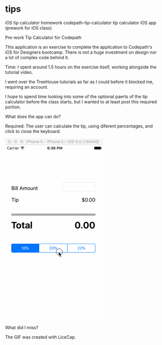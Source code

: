 # tips
iOS tip calculator homework
codepath-tip-calculator
tip calculator iOS app (prework for iOS class)

Pre-work Tip Calculator for Codepath

This application is an exercise to complete the application to Codepath's iOS for Designers bootcamp. There is not a huge investment on design nor a lot of complex code behind it.

Time: I spent around 1.5 hours on the exercise itself, working alongside the tutorial video.

I went over the TreeHouse tutorials as far as I could before it blocked me, requiring an account.

I hope to spend time looking into some of the optional paerts of the tip calculator before the class starts, but I wanted to at least post this required portion.

What does the app can do?

Required: The user can calculate the tip, using diferent percentages, and click to close the keyboard.

![Video Walkthrough](iOS-TipCalc.gif)

What did I miss?

The GIF was created with LiceCap.
